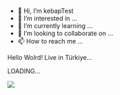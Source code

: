- 👋 Hi, I’m kebapTest
- 👀 I’m interested in ...
- 🌱 I’m currently learning ...
- 💞️ I’m looking to collaborate on ...
- 📫 How to reach me ...

<!---
denemepay/denemepay is a ✨ special ✨ repository because its `README.md` (this file) appears on your GitHub profile.
You can click the Preview link to take a look at your changes.
--->
Hello Wolrd! Live in Türkiye...

LOADING...


<a href="https://github.com/kebapTest/KebapTest/blob/main/README.md">
  <img align="center" src="https://github-readme-stats.vercel.app/api?username=KebapTest&show_icons=false&theme=highcontrast" />


